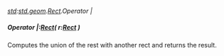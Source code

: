 _[std](../../modules/std/std-module.md):[std.geom](../../modules/std/std-geom.md).[Rect<T>](../../modules/std/std-geom-rect.md).Operator |_
##### Operator |:[Rect](../../modules/std/std-geom-rect.md)<T>( r:[Rect](../../modules/std/std-geom-rect.md)<T> )
Computes the union of the rest with another rect and returns the result.
